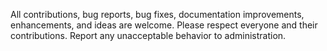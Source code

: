 All contributions, bug reports, bug fixes, documentation improvements, enhancements, and ideas are welcome.
Please respect everyone and their contributions. Report any unacceptable behavior to administration.
